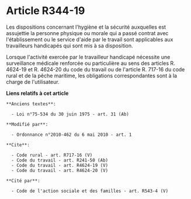 # Article R344-19

Les dispositions concernant l'hygiène et la sécurité auxquelles est assujettie la personne physique ou morale qui a passé
contrat avec l'établissement ou le service d'aide par le travail sont applicables aux travailleurs handicapés qui sont mis à
sa disposition. 

Lorsque l'activité exercée par le travailleur handicapé nécessite une surveillance médicale renforcée ou particulière au sens
des articles R. 4624-19 et R. 4624-20 du code du travail ou de l'article R. 717-16 du code rural et de la pêche maritime, les
obligations correspondantes sont à la charge de l'utilisateur.

**Liens relatifs à cet article**

	**Anciens textes**:

	  - Loi n°75-534 du 30 juin 1975 - art. 31 (Ab)

	**Modifié par**:

	  - Ordonnance n°2010-462 du 6 mai 2010 - art. 1

	**Cite**:

	  - Code rural - art. R717-16 (V)
	  - Code du travail - art. R241-50 (Ab)
	  - Code du travail - art. R4624-19 (V)
	  - Code du travail - art. R4624-20 (V)

	**Cité par**:

	  - Code de l'action sociale et des familles - art. R543-4 (V)
